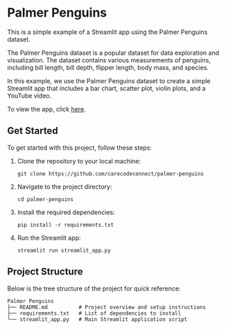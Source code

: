 
# Palmer Penguins

This is a simple example of a Streamlit app using the Palmer Penguins dataset.

The Palmer Penguins dataset is a popular dataset for data exploration and visualization. The dataset contains various measurements of penguins, including bill length, bill depth, flipper length, body mass, and species.

In this example, we use the Palmer Penguins dataset to create a simple Streamlit app that includes a bar chart, scatter plot, violin plots, and a YouTube video.

To view the app, click [here](https://cute-palmer-penguins.streamlit.app/).

## Get Started

To get started with this project, follow these steps:

1. Clone the repository to your local machine:

   ```
   git clone https://github.com/carecodeconnect/palmer-penguins
   ```

2. Navigate to the project directory:

   ```
   cd palmer-penguins
   ```

3. Install the required dependencies:

   ```
   pip install -r requirements.txt
   ```

4. Run the Streamlit app:

   ```
   streamlit run streamlit_app.py
   ```

## Project Structure

Below is the tree structure of the project for quick reference:

```
Palmer Penguins
├── README.md          # Project overview and setup instructions
├── requirements.txt   # List of dependencies to install
└── streamlit_app.py   # Main Streamlit application script
```
